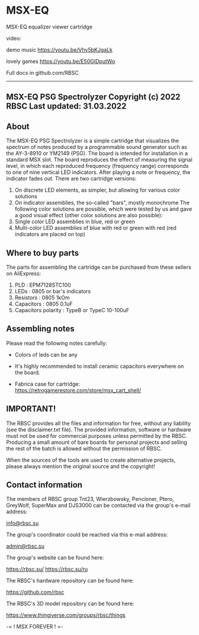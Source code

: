 # MSX-EQ
MSX-EQ equalizer viewer cartridge

video:

demo music 
            https://youtu.be/Vhv5bKJgaLk

lovely games 
            https://youtu.be/E50GIDputWo

Full docs in github.com/RBSC

--------------------------------------------------------------------------------
MSX-EQ PSG Spectrolyzer 
Copyright (c) 2022 RBSC
Last updated: 31.03.2022
--------------------------------------------------------------------------------

About
-----

The MSX-EQ PSG Spectrolyzer is a simple cartridge that visualizes the spectrum of notes produced by a programmable sound generator such as the AY-3-8910 or YM2149 (PSG). The board is intended for installation in a standard MSX slot. The board reproduces the effect of measuring the signal level, in which each reproduced frequency (frequency range) corresponds to one of nine vertical LED indicators. After playing a note or frequency, the indicator fades out.
There are two cartridge versions:
1. On discrete LED elements, as simpler, but allowing for various color solutions
2. On indicator assemblies, the so-called "bars", mostly monochrome
The following color solutions are possible, which were tested by us and gave a good visual effect (other color solutions are also possible):
1. Single color LED assemblies in blue, red or green
2. Multi-color LED assemblies of blue with red or green with red (red indicators are placed on top)


Where to buy parts
------------------

The parts for assembling the cartridge can be purchased from these sellers on AliExpress:

1. PLD : EPM7128STC100
2. LEDs : 0805 or bar's indicators
3. Resistors  : 0805 1kOm
4. Capacitors : 0805 0.1uF
5. Capacitors polarity : TypeB or TypeC 10-100uF

Assembling notes
----------------

Please read the following notes carefully:

 - Colors of leds can be any

 - It's highly recommended to install ceramic capacitors everywhere on the board. 

 - Fabrica case for cartridge: https://retrogamerestore.com/store/msx_cart_shell/


IMPORTANT!
----------

The RBSC provides all the files and information for free, without any liability (see the disclaimer.txt file). The provided information,
software or hardware must not be used for commercial purposes unless permitted by the RBSC. Producing a small amount of bare boards for
personal projects and selling the rest of the batch is allowed without the permission of RBSC.

When the sources of the tools are used to create alternative projects, please always mention the original source and the copyright!


Contact information
-------------------

The members of RBSC group Tnt23, Wierzbowsky, Pencioner, Ptero, GreyWolf, SuperMax and DJS3000 can be contacted via the group's e-mail
address:

info@rbsc.su

The group's coordinator could be reached via this e-mail address:

admin@rbsc.su

The group's website can be found here:

https://rbsc.su/
https://rbsc.su/ru

The RBSC's hardware repository can be found here:

https://github.com/rbsc

The RBSC's 3D model repository can be found here:

https://www.thingiverse.com/groups/rbsc/things

-= ! MSX FOREVER ! =-

